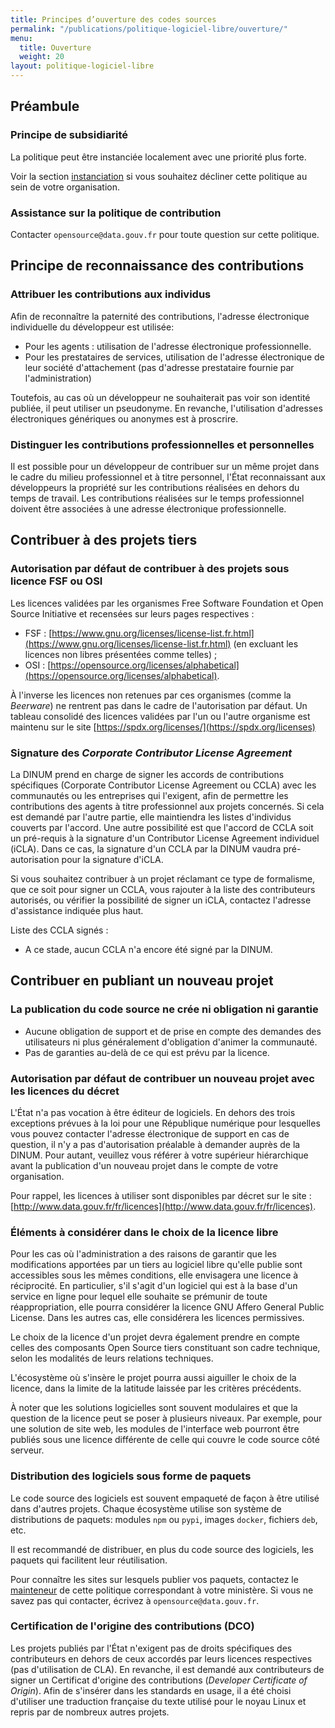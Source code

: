 ```yaml
---
title: Principes d’ouverture des codes sources
permalink: "/publications/politique-logiciel-libre/ouverture/"
menu:
  title: Ouverture
  weight: 20
layout: politique-logiciel-libre
---
```


## Préambule

### Principe de subsidiarité

La politique peut être instanciée localement avec une priorité plus forte.

Voir la section [instanciation](Instanciation) si vous souhaitez décliner cette politique au sein de votre organisation.

### Assistance sur la politique de contribution

Contacter `opensource@data.gouv.fr` pour toute question sur cette politique.

## Principe de reconnaissance des contributions

### Attribuer les contributions aux individus

Afin de reconnaître la paternité des contributions, l'adresse électronique individuelle du développeur est utilisée:

 * Pour les agents : utilisation de l'adresse électronique professionnelle.
 * Pour les prestataires de services, utilisation de l'adresse électronique de leur société d'attachement (pas d'adresse prestataire fournie par l'administration)

Toutefois, au cas où un développeur ne souhaiterait pas voir son identité publiée, il peut utiliser un pseudonyme.  En revanche, l'utilisation d'adresses électroniques génériques ou anonymes est à proscrire.
 
### Distinguer les contributions professionnelles et personnelles

Il est possible pour un développeur de contribuer sur un même projet dans le cadre du milieu professionnel et à titre personnel, l'État reconnaissant aux développeurs la propriété sur les contributions réalisées en dehors du temps de travail. Les contributions réalisées sur le temps professionnel doivent être associées à une adresse électronique professionnelle.

## Contribuer à des projets tiers

### Autorisation par défaut de contribuer à des projets sous licence FSF ou OSI

Les licences validées par les organismes Free Software Foundation et Open Source Initiative et recensées sur leurs pages respectives :

 * FSF : [https://www.gnu.org/licenses/license-list.fr.html](https://www.gnu.org/licenses/license-list.fr.html) (en excluant les licences non libres présentées comme telles) ;
 * OSI : [https://opensource.org/licenses/alphabetical](https://opensource.org/licenses/alphabetical).

À l'inverse les licences non retenues par ces organismes (comme la *Beerware*) ne rentrent pas dans le cadre de l'autorisation par défaut. Un tableau consolidé des licences validées par l'un ou l'autre organisme est maintenu sur le site [https://spdx.org/licenses/](https://spdx.org/licenses)

### Signature des *Corporate Contributor License Agreement*

La DINUM prend en charge de signer les accords de contributions spécifiques (Corporate Contributor License Agreement ou CCLA) avec les communautés ou les entreprises qui l'exigent, afin de permettre les contributions des agents à titre professionnel aux projets concernés. Si cela est demandé par l'autre partie, elle maintiendra les listes d'individus couverts par l'accord. Une autre possibilité est que l'accord de CCLA soit un pré-requis à la signature d'un Contributor License Agreement individuel (iCLA). Dans ce cas, la signature d'un CCLA par la DINUM vaudra pré-autorisation pour la signature d'iCLA.

Si vous souhaitez contribuer à un projet réclamant ce type de formalisme, que ce soit pour signer un CCLA, vous rajouter à la liste des contributeurs autorisés, ou vérifier la possibilité de signer un iCLA, contactez l'adresse d'assistance indiquée plus haut.

Liste des CCLA signés :

 * A ce stade, aucun CCLA n'a encore été signé par la DINUM.

## Contribuer en publiant un nouveau projet

### La publication du code source ne crée ni obligation ni garantie

* Aucune obligation de support et de prise en compte des demandes des utilisateurs ni plus généralement d'obligation d'animer la communauté.
* Pas de garanties au-delà de ce qui est prévu par la licence.

### Autorisation par défaut de contribuer un nouveau projet avec les licences du décret

L'État n'a pas vocation à être éditeur de logiciels. En dehors des trois exceptions prévues à la loi pour une République numérique pour lesquelles vous pouvez contacter l'adresse électronique de support en cas de question, il n'y a pas d'autorisation préalable à demander auprès de la DINUM. Pour autant, veuillez vous référer à votre supérieur hiérarchique avant la publication d'un nouveau projet dans le compte de votre organisation.

Pour rappel, les licences à utiliser sont disponibles par décret sur le site : [http://www.data.gouv.fr/fr/licences](http://www.data.gouv.fr/fr/licences).

### Éléments à considérer dans le choix de la licence libre

Pour les cas où l'administration a des raisons de garantir que les modifications apportées par un tiers au logiciel libre qu'elle publie sont accessibles sous les mêmes conditions, elle envisagera une licence à réciprocité.  En particulier, s'il s'agit d'un logiciel qui est à la base d'un service en ligne pour lequel elle souhaite se prémunir de toute réappropriation, elle pourra considérer la licence GNU Affero General Public License.  Dans les autres cas, elle considérera les licences permissives.

Le choix de la licence d'un projet devra également prendre en compte celles des composants Open Source tiers constituant son cadre technique, selon les modalités de leurs relations techniques.

L'écosystème où s'insère le projet pourra aussi aiguiller le choix de la licence, dans la limite de la latitude laissée par les critères précédents.

À noter que les solutions logicielles sont souvent modulaires et que la question de la licence peut se poser à plusieurs niveaux.  Par exemple, pour une solution de site web, les modules de l'interface web pourront être publiés sous une licence différente de celle qui couvre le code source côté serveur.

### Distribution des logiciels sous forme de paquets

Le code source des logiciels est souvent empaqueté de façon à être utilisé dans d'autres projets.  Chaque écosystème utilise son système de distributions de paquets: modules `npm` ou `pypi`, images `docker`, fichiers `deb`, etc.

Il est recommandé de distribuer, en plus du code source des logiciels, les paquets qui facilitent leur réutilisation.

Pour connaître les sites sur lesquels publier vos paquets, contactez le [mainteneur](MAINTAINERS) de cette politique correspondant à votre ministère.  Si vous ne savez pas qui contacter, écrivez à `opensource@data.gouv.fr`.

### Certification de l'origine des contributions (DCO)

Les projets publiés par l'État n'exigent pas de droits spécifiques des contributeurs en dehors de ceux accordés par leurs licences respectives (pas d'utilisation de CLA). En revanche, il est demandé aux contributeurs de signer un Certificat d'origine des contributions (*Developer Certificate of Origin*). Afin de s'insérer dans les standards en usage, il a été choisi d'utiliser une traduction française du texte utilisé pour le noyau Linux et repris par de nombreux autres projets.
